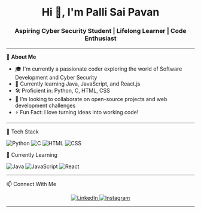 <h1 align="center">Hi 👋, I'm Palli Sai Pavan</h1>
<h3 align="center">Aspiring Cyber Security Student | Lifelong Learner | Code Enthusiast</h3>

---

🌟 **About Me**  
- 🎓 I'm currently a passionate coder exploring the world of Software Development and Cyber Security
- 🌱 Currently learning Java, JavaScript, and React.js
- 🛠️ Proficient in: Python, C, HTML, CSS
- 👯 I’m looking to collaborate on open-source projects and web development challenges
- ⚡ Fun Fact: I love turning ideas into working code!

---

🧰 Tech Stack

![Python](https://img.shields.io/badge/Python-3776AB?style=for-the-badge&logo=python&logoColor=white)
![C](https://img.shields.io/badge/C-00599C?style=for-the-badge&logo=c&logoColor=white)
![HTML](https://img.shields.io/badge/HTML5-E34F26?style=for-the-badge&logo=html5&logoColor=white)
![CSS](https://img.shields.io/badge/CSS3-1572B6?style=for-the-badge&logo=css3&logoColor=white)

🚀 Currently Learning

![Java](https://img.shields.io/badge/Java-ED8B00?style=for-the-badge&logo=java&logoColor=white)
![JavaScript](https://img.shields.io/badge/JavaScript-F7DF1E?style=for-the-badge&logo=javascript&logoColor=black)
![React](https://img.shields.io/badge/React.js-61DAFB?style=for-the-badge&logo=react&logoColor=black)

---

📫 Connect With Me

<p align="center">
  <a href="https://www.linkedin.com/in/sai-pavan-palli-3732612a5?utm_source=share&utm_campaign=share_via&utm_content=profile&utm_medium=android_app">
    <img alt="LinkedIn" src="https://img.shields.io/badge/LinkedIn-blue?style=for-the-badge&logo=linkedin&logoColor=white" />
  </a>
  <a href="https://www.instagram.com/sai_pavan_palli?igsh=dnR3ampyaDhvZTh4">
    <img alt="Instagram" src="https://img.shields.io/badge/Instagram-E4405F?style=for-the-badge&logo=instagram&logoColor=white" />
  </a>
</p>

---

<!-- Optional: Visitors counter -->
<!--
![Visitor Count](https://komarev.com/ghpvc/?username=PalliSaiPavan&color=blue)
-->
